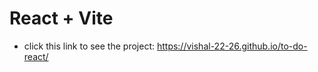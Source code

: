 # React + Vite



- click this link to see the project: https://vishal-22-26.github.io/to-do-react/
